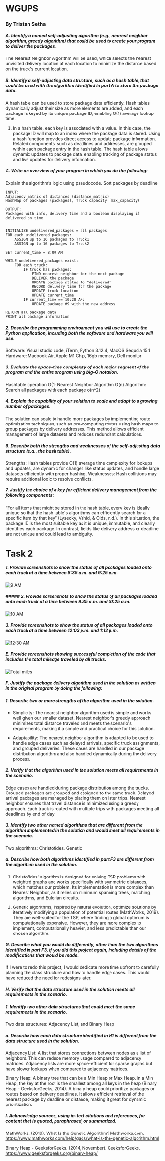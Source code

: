 # WGUPS
### By Tristan Setha
##### A.  Identify a named self-adjusting algorithm (e.g., nearest neighbor algorithm, greedy algorithm) that could be used to create your program to deliver the packages.

The Nearest Neighbor Algorithm will be used, which selects the nearest unvisited delivery location at each location to minimize  the distance based on the truck's current location.

##### B.  Identify a self-adjusting data structure, such as a hash table, that could be used with the algorithm identified in part A to store the package data.

A hash table can be used to store package data efficiently. Hash tables dynamically adjust their size as more elements are added, and each package is keyed by its unique package ID, enabling O(1) average lookup time.

1. In a hash table, each key is associated with a value. In this case, the package ID will map to an index where the package data is stored. Using a hash function provides direct access to update package information. Related components, such as deadlines and addresses, are grouped within each package entry in the hash table. The hash table allows dynamic updates to package data, enabling tracking of package status and live updates for delivery information.


##### C.  Write an overview of your program in which you do the following:


Explain the algorithm’s logic using pseudocode.
	Sort packages by deadline
```
INPUT: 
Adjacency matrix of distances (distance_matrix), 
HashMap of packages (packages), Truck capacity (max_capacity)

OUTPUT:
Packages with info, delivery time and a boolean displaying if delivered on time


INITIALIZE undelivered_packages = all packages
FOR each undelivered_packages:
    ASSIGN up to 16 packages to Truck1
    ASSIGN up to 16 packages to Truck2

SET current_time = 8:00 AM

WHILE undelivered_packages exist:
    FOR each truck:
        IF truck has packages:
            FIND nearest neighbor for the next package
            DELIVER the package
            UPDATE package status to "delivered"
            RECORD delivery time for the package
            UPDATE truck location
            UPDATE current_time
        IF current_time == 10:20 AM:
            UPDATE package #9 with the new address

RETURN all package data
PRINT all package information
```
##### 2.  Describe the programming environment you will use to create the Python application, including both the software and hardware you will use.
Software: Visual studio code, iTerm, Python 3.12.4, MacOS Sequoia 15.1
Hardware: Macbook Air, Apple M1 Chip, 16gb memory, Dell monitor

##### 3.  Evaluate the space-time complexity of each major segment of the program and the entire program using big-O notation.

Hashtable operation O(1)
Nearest Neighbor Algorithm O(n)
Algorithm: Search all packages with each package o(n^2)


##### 4.  Explain the capability of your solution to scale and adapt to a growing number of packages.

The solution can scale to handle more packages by implementing route optimization techniques, such as pre-computing routes using hash maps to group packages by delivery addresses. This method allows efficient management of large datasets and reduces redundant calculations.


##### 6.  Describe both the strengths and weaknesses of the self-adjusting data structure (e.g., the hash table).

Strengths: Hash tables provide O(1) average time complexity for lookups and updates, are dynamic for changes like status updates, and handle large datasets efficiently with proper hashing.
Weaknesses: Hash collisions may require additional logic to resolve conflicts.

##### 7.  Justify the choice of a key for efficient delivery management from the following components:
	
“For all items that might be stored in the hash table, every key is ideally unique so that the hash table's algorithms can efficiently search for a specific item by that key” (Lysecky, Vahid, & Olds, n.d.). In this situation, the package ID is the most suitable key as it is unique, immutable, and clearly identifies each package. In contrast, fields like delivery address or deadline are not unique and could lead to ambiguity.

# Task 2


##### 1.  Provide screenshots to show the status of all packages loaded onto each truck at a time between 8:35 a.m. and 9:25 a.m.

![9 AM](screenshots/0900_deliveries2.png)

##### ##### 2.  Provide screenshots to show the status of all packages loaded onto each truck at a time between 9:35 a.m. and 10:25 a.m.

![10 AM](screenshots/1000_deliveries2.png)

##### 3.  Provide screenshots to show the status of all packages loaded onto each truck at a time between 12:03 p.m. and 1:12 p.m.

![12:30 AM](screenshots/1230_deliveries2.png)


##### E.  Provide screenshots showing successful completion of the code that includes the total mileage traveled by all trucks.

![Total miles](screenshots/miles.png)



##### F.  Justify the package delivery algorithm used in the solution as written in the original program by doing the following:
##### 1.  Describe two or more strengths of the algorithm used in the solution.

- Simplicity: The nearest neighbor algorithm used is simple and works well given our smaller dataset. Nearest neighbor's greedy approach minimizes total distance traveled and meets the scenario's requirements, making it a simple and practical choice for this solution.

- Adaptability: The nearest neighbor algorithm is adapted to be used to handle edge cases such as delayed arrivals, specific truck assignments, and grouped deliveries. These cases are handled in our package distribution algorithm and also handled dynamically during the delivery process. 

##### 2.  Verify that the algorithm used in the solution meets all requirements in the scenario.


Edge cases are handled during package distribution among the trucks. Grouped packages are grouped and assigned to the same truck. Delayed arrival packages are managed by placing them on later trips. Nearest neighbor ensures that travel distance is minimized using a greedy approach. Each truck is routed with multiple trips with packages meeting all deadlines by end of day




##### 3.  Identify two other named algorithms that are different from the algorithm implemented in the solution and would meet all requirements in the scenario.


Two algorithms: Christofides, Genetic


##### a.  Describe how both algorithms identified in part F3 are different from the algorithm used in the solution.


1. Christofides' algorithm is designed for solving TSP problems with weighted graphs and works specifically with symmetric distances, which matches our problem. Its implementation is more complex than Nearest Neighbor, as it relies on minimum spanning trees, matching algorithms, and Eulerian circuits.

2. Genetic algorithms, inspired by natural evolution, optimize solutions by iteratively modifying a population of potential routes (MathWorks, 2019). They are well-suited for the TSP, where finding a global optimum is computationally expensive. However, they are more complex to implement, computationally heavier, and less predictable than our chosen algorithm.















##### G.  Describe what you would do differently, other than the two algorithms identified in part F3, if you did this project again, including details of the modifications that would be made.


If I were to redo this project, I would dedicate more time upfront to carefully planning the class structure and how to handle edge cases. This would have reduced the need for redesigns later.




##### H.  Verify that the data structure used in the solution meets all requirements in the scenario.
##### 1.  Identify two other data structures that could meet the same requirements in the scenario.


Two data structures: Adjacency List, and Binary Heap 


##### a.  Describe how each data structure identified in H1 is different from the data structure used in the solution.


Adjacency List: A list that stores connections between nodes as a list of neighbors. This can reduce memory usage compared to adjacency matrices. Adjacency lists are more space-efficient for sparse graphs but have slower lookups when compared to adjacency matrices.


Binary Heap: A binary tree that can be a Min Heap or Max Heap. In a Min Heap, the key at the root is the smallest among all keys in the heap (Binary Heap - GeeksforGeeks, 2014). A binary heap could prioritize packages or routes based on delivery deadlines. It allows efficient retrieval of the nearest package by deadline or distance, making it great for dynamic prioritization.



##### I.  Acknowledge sources, using in-text citations and references, for content that is quoted, paraphrased, or summarized.


MathWorks. (2019). What Is the Genetic Algorithm? Mathworks.com. https://www.mathworks.com/help/gads/what-is-the-genetic-algorithm.html


Binary Heap - GeeksforGeeks. (2014, November). GeeksforGeeks. https://www.geeksforgeeks.org/binary-heap/


‌

